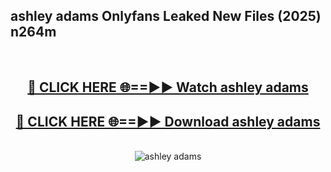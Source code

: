 <h2>ashley adams Onlyfans Leaked New Files (2025) n264m</h2>
<br>
<div align="center">
<h2><a href="https://mediafiles.top/ashley_adams&ref=git" rel="nofollow">🔴 CLICK HERE 🌐==►► Watch ashley adams</a></h2>
<h2><a href="https://mediafiles.top/ashley_adams&ref=git" rel="nofollow">🔴 CLICK HERE 🌐==►► Download ashley adams</a></h2>
<br>
<a href="https://mediafiles.top/ashley_adams&ref=git" rel="nofollow" data-target="animated-image.originalLink"><img src="https://i.ibb.co.com/xMMVF88/686577567.gif" alt="ashley adams" style="max-width: 100%; display: inline-block;" data-target="animated-image.originalImage"></a>
</div>
<br>
<br>